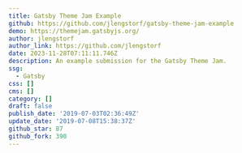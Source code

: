 ```yaml
---
title: Gatsby Theme Jam Example
github: https://github.com/jlengstorf/gatsby-theme-jam-example
demo: https://themejam.gatsbyjs.org/
author: jlengstorf
author_link: https://github.com/jlengstorf
date: 2023-11-28T07:11:11.746Z
description: An example submission for the Gatsby Theme Jam.
ssg:
  - Gatsby
css: []
cms: []
category: []
draft: false
publish_date: '2019-07-03T02:36:49Z'
update_date: '2019-07-08T15:38:37Z'
github_star: 87
github_fork: 390
---
```

